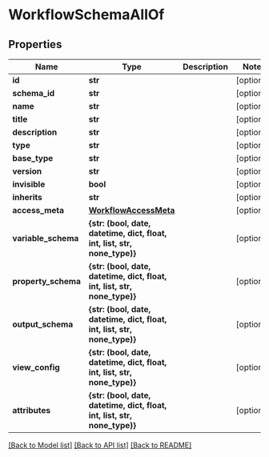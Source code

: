 # WorkflowSchemaAllOf


## Properties
Name | Type | Description | Notes
------------ | ------------- | ------------- | -------------
**id** | **str** |  | [optional] 
**schema_id** | **str** |  | [optional] 
**name** | **str** |  | [optional] 
**title** | **str** |  | [optional] 
**description** | **str** |  | [optional] 
**type** | **str** |  | [optional] 
**base_type** | **str** |  | [optional] 
**version** | **str** |  | [optional] 
**invisible** | **bool** |  | [optional] 
**inherits** | **str** |  | [optional] 
**access_meta** | [**WorkflowAccessMeta**](WorkflowAccessMeta.md) |  | [optional] 
**variable_schema** | **{str: (bool, date, datetime, dict, float, int, list, str, none_type)}** |  | [optional] 
**property_schema** | **{str: (bool, date, datetime, dict, float, int, list, str, none_type)}** |  | [optional] 
**output_schema** | **{str: (bool, date, datetime, dict, float, int, list, str, none_type)}** |  | [optional] 
**view_config** | **{str: (bool, date, datetime, dict, float, int, list, str, none_type)}** |  | [optional] 
**attributes** | **{str: (bool, date, datetime, dict, float, int, list, str, none_type)}** |  | [optional] 

[[Back to Model list]](../README.md#documentation-for-models) [[Back to API list]](../README.md#documentation-for-api-endpoints) [[Back to README]](../README.md)


